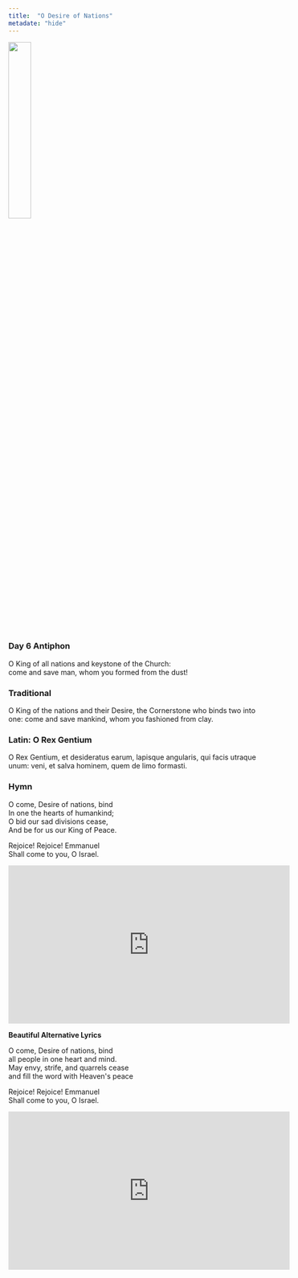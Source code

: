```yaml
---
title:  "O Desire of Nations"
metadate: "hide"
---
```

<img src="{{ site.baseurl }}/assets/images/O_Rex.png" class="drawing" style="width: 30%;">


### Day 6 Antiphon

O King of all nations and keystone of the Church: <br>
come and save man, whom you formed from the dust!

### Traditional

O King of the nations and their Desire, the Cornerstone who binds two into one: come and save mankind, whom you fashioned from clay.

### Latin: O Rex Gentium

O Rex Gentium, et desideratus earum, lapisque angularis, qui facis utraque unum: veni, et salva hominem, quem de limo formasti.

### Hymn

O come, Desire of nations, bind <br>
In one the hearts of humankind; <br>
O bid our sad divisions cease, <br>
And be for us our King of Peace. <br>
<p>
Rejoice! Rejoice! Emmanuel <br>
Shall come to you, O Israel. <br>
<p>

<iframe width="560" height="315" src="https://www.youtube.com/embed/7xtpJ4Q_Q-4?si=ChVxzBzuhuy6OKde&amp;start=178" title="YouTube video player" frameborder="0" allow="accelerometer; autoplay; clipboard-write; encrypted-media; gyroscope; picture-in-picture; web-share" allowfullscreen></iframe>

<p>
<b> Beautiful Alternative Lyrics</b>

<p>
O come, Desire of nations, bind <br>
all people in one heart and mind. <br>
May envy, strife, and quarrels cease <br>
and fill the word with Heaven's peace <br>
<p>
Rejoice! Rejoice! Emmanuel <br>
Shall come to you, O Israel. <br>
<p>

<iframe width="560" height="315" src="https://www.youtube.com/embed/BilDhIeNrgU?si=ndjz9eboqGB2vQkk&amp;start=151" title="YouTube video player" frameborder="0" allow="accelerometer; autoplay; clipboard-write; encrypted-media; gyroscope; picture-in-picture; web-share" allowfullscreen></iframe>



